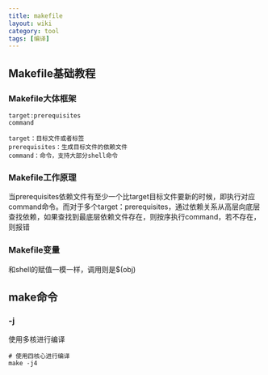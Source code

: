 ```yaml
---
title: makefile
layout: wiki
category: tool
tags: [编译]
---
```



## Makefile基础教程

### Makefile大体框架

```
target:prerequisites
command

target：目标文件或者标签
prerequisites：生成目标文件的依赖文件
command：命令，支持大部分shell命令
```

### Makefile工作原理

当prerequisites依赖文件有至少一个比target目标文件要新的时候，即执行对应command命令。而对于多个target：prerequisites，通过依赖关系从高层向底层查找依赖，如果查找到最底层依赖文件存在，则按序执行command，若不存在，则报错


### Makefile变量

和shell的赋值一模一样，调用则是$(obj)



## make命令

### -j

使用多核进行编译

```
# 使用四核心进行编译
make -j4
```
